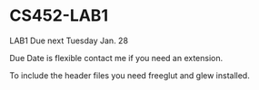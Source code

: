 CS452-LAB1
==========

LAB1 Due next Tuesday Jan. 28

Due Date is flexible contact me if you need an extension.

To include the header files you need freeglut and glew installed. 
